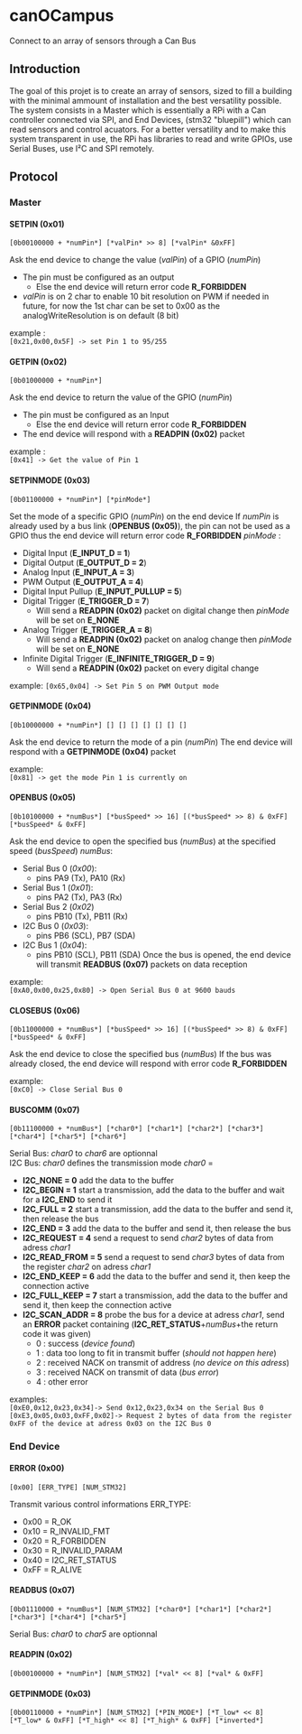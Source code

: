 # canOCampus
Connect to an array of sensors through a Can Bus
## Introduction
The goal of this projet is to create an array of sensors, sized to fill a building with the minimal ammount of installation and the best versatility possible.
The system consists in a Master which is essentially a RPi with a Can controller connected via SPI, and End Devices, (stm32 "bluepill") which can read sensors and control acuators.
For a better versatility and to make this system transparent in use, the RPi has libraries to read and write GPIOs, use Serial Buses, use I²C and SPI remotely.


## Protocol
### Master
#### SETPIN (0x01)
`[0b00100000 + *numPin*] [*valPin* >> 8] [*valPin* &0xFF]`

Ask the end device to change the value (*valPin*) of a GPIO (*numPin*)
- The pin must be configured as an output
  - Else the end device will return error code **R_FORBIDDEN**
- *valPin* is on 2 char to enable 10 bit resolution on PWM if needed in future, for now the 1st char can be set to 0x00 as the analogWriteResolution is on default (8 bit)

example :\
`[0x21,0x00,0x5F] -> set Pin 1 to 95/255`

#### GETPIN (0x02)
`[0b01000000 + *numPin*]`

Ask the end device to return the value of the GPIO (*numPin*)
- The pin must be configured as an Input
  - Else the end device will return error code **R_FORBIDDEN**
- The end device will respond with a **READPIN (0x02)** packet

example :\
`[0x41] -> Get the value of Pin 1`

#### SETPINMODE (0x03)
`[0b01100000 + *numPin*] [*pinMode*]`

Set the mode of a specific GPIO (*numPin*) on the end device
If *numPin* is already used by a bus link (**OPENBUS (0x05)**), the pin can not be used as a GPIO thus the end device will return error code **R_FORBIDDEN**
*pinMode* :
- Digital Input (**E_INPUT_D = 1**)
- Digital Output (**E_OUTPUT_D = 2**)
- Analog Input (**E_INPUT_A = 3**)
- PWM Output (**E_OUTPUT_A = 4**)
- Digital Input Pullup (**E_INPUT_PULLUP = 5**)
- Digital Trigger (**E_TRIGGER_D = 7**)
  - Will send a **READPIN (0x02)** packet on digital change then *pinMode* will be set on **E_NONE**
- Analog Trigger (**E_TRIGGER_A = 8**)
  - Will send a **READPIN (0x02)** packet on analog change then *pinMode* will be set on **E_NONE**
- Infinite Digital Trigger (**E_INFINITE_TRIGGER_D = 9**)
  - Will send a **READPIN (0x02)** packet on every digital change

example:
`[0x65,0x04] -> Set Pin 5 on PWM Output mode`


#### GETPINMODE (0x04)
`[0b10000000 + *numPin*] [] [] [] [] [] [] []`

Ask the end device to return the mode of a pin (*numPin*)
The end device will respond with a **GETPINMODE (0x04)** packet

example:\
`[0x81] -> get the mode Pin 1 is currently on`

#### OPENBUS (0x05)
`[0b10100000 + *numBus*] [*busSpeed* >> 16] [(*busSpeed* >> 8) & 0xFF] [*busSpeed* & 0xFF]`

Ask the end device to open the specified bus (*numBus*) at the specified speed (*busSpeed*)
*numBus*:
- Serial Bus 0 (*0x00*):
  - pins PA9 (Tx), PA10 (Rx)
- Serial Bus 1 (*0x01*):
  - pins PA2 (Tx), PA3 (Rx)
- Serial Bus 2 (*0x02*)
  - pins PB10 (Tx), PB11 (Rx)
- I2C Bus 0 (*0x03*):
  - pins PB6 (SCL), PB7 (SDA)
- I2C Bus 1 (*0x04*):
  - pins PB10 (SCL), PB11 (SDA)
Once the bus is opened, the end device will transmit **READBUS (0x07)** packets on data reception

example:\
`[0xA0,0x00,0x25,0x80] -> Open Serial Bus 0 at 9600 bauds`

#### CLOSEBUS (0x06)
`[0b11000000 + *numBus*] [*busSpeed* >> 16] [(*busSpeed* >> 8) & 0xFF] [*busSpeed* & 0xFF]`

Ask the end device to close the specified bus (*numBus*)
If the bus was already closed, the end device will respond with error code **R_FORBIDDEN**

example:\
`[0xC0] -> Close Serial Bus 0`

#### BUSCOMM (0x07)
`[0b11100000 + *numBus*] [*char0*] [*char1*] [*char2*] [*char3*] [*char4*] [*char5*] [*char6*]`

Serial Bus: *char0* to *char6* are optionnal\
I2C Bus: *char0* defines the transmission mode
*char0* =
- **I2C_NONE = 0** add the data to the buffer
- **I2C_BEGIN = 1** start a transmission, add the data to the buffer and wait for a **I2C_END** to send it
- **I2C_FULL = 2** start a transmission, add the data to the buffer and send it, then release the bus
- **I2C_END = 3** add the data to the buffer and send it, then release the bus
- **I2C_REQUEST = 4** send a request to send *char2* bytes of data from adress *char1*
- **I2C_READ_FROM = 5** send a request to send *char3* bytes of data from the register *char2* on adress *char1*
- **I2C_END_KEEP = 6** add the data to the buffer and send it, then keep the connection active
- **I2C_FULL_KEEP = 7** start a transmission, add the data to the buffer and send it, then keep the connection active
- **I2C_SCAN_ADDR = 8** probe the bus for a device at adress *char1*, send an **ERROR** packet containing (**I2C_RET_STATUS**+*numBus*+the return code it was given)
  - 0 : success (*device found*)
  - 1 : data too long to fit in transmit buffer (*should not happen here*)
  - 2 : received NACK on transmit of address (*no device on this adress*)
  - 3 : received NACK on transmit of data (*bus error*)
  - 4 : other error

examples:\
`[0xE0,0x12,0x23,0x34]-> Send 0x12,0x23,0x34 on the Serial Bus 0`\
`[0xE3,0x05,0x03,0xFF,0x02]-> Request 2 bytes of data from the register 0xFF of the device at adress 0x03 on the I2C Bus 0`
### End Device

#### ERROR (0x00)
`[0x00] [ERR_TYPE] [NUM_STM32]`

Transmit various control informations
ERR_TYPE:
- 0x00 = R_OK
- 0x10 = R_INVALID_FMT
- 0x20 = R_FORBIDDEN
- 0x30 = R_INVALID_PARAM
- 0x40 = I2C_RET_STATUS
- 0xFF = R_ALIVE

#### READBUS (0x07)
`[0b01110000 + *numBus*] [NUM_STM32] [*char0*] [*char1*] [*char2*] [*char3*] [*char4*] [*char5*]`

Serial Bus: *char0* to *char5* are optionnal

#### READPIN (0x02)
`[0b00100000 + *numPin*] [NUM_STM32] [*val* << 8] [*val* & 0xFF]`

#### GETPINMODE (0x03)
`[0b00110000 + *numPin*] [NUM_STM32] [*PIN_MODE*] [*T_low* << 8] [*T_low* & 0xFF] [*T_high* << 8] [*T_high* & 0xFF] [*inverted*]`

